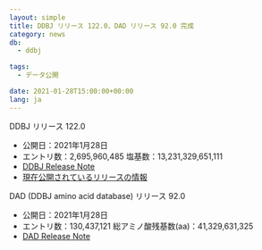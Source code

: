 ```yaml
---
layout: simple
title: DDBJ リリース 122.0，DAD リリース 92.0 完成
category: news
db:
  - ddbj

tags:
  - データ公開

date: 2021-01-28T15:00:00+00:00
lang: ja
---
```


<p><span class="bold">DDBJ リリース 122.0</span></p><ul class="bottom_space"><li><span class="bold">公開日：</span>2021年1月28日</li><li><span class="bold">エントリ数：</span>2,695,960,485 <span class="bold">塩基数：</span>13,231,329,651,111</li><li><a href="ftp://ftp.ddbj.nig.ac.jp/ddbj_database/release_note_archive/ddbj/ddbjrel.122.txt">DDBJ Release Note</a></li><li><a href="/stats/relinfo.html">現在公開されているリリースの情報</a></li></ul><p><span class="bold">DAD (DDBJ amino acid database)  リリース 92.0</span></p><ul><li><span class="bold">公開日：</span>2021年1月28日</li><li><span class="bold">エントリ数：</span>130,437,121 <span class="bold">総アミノ酸残基数(aa)：</span>41,329,631,325</li><li><a href="ftp://ftp.ddbj.nig.ac.jp/ddbj_database/release_note_archive/dad/dadrel.92.txt">DAD Release Note</a></li></ul></p>
